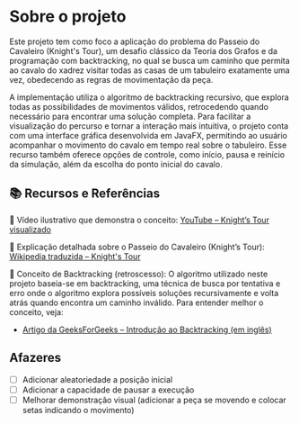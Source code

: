 # Sobre o projeto
Este projeto tem como foco a aplicação do problema do Passeio do Cavaleiro (Knight's Tour), um desafio clássico da Teoria dos Grafos e da programação com backtracking, no qual se busca um caminho que permita ao cavalo do xadrez visitar todas as casas de um tabuleiro exatamente uma vez, obedecendo as regras de movimentação da peça.

A implementação utiliza o algoritmo de backtracking recursivo, que explora todas as possibilidades de movimentos válidos, retrocedendo quando necessário para encontrar uma solução completa. Para facilitar a visualização do percurso e tornar a interação mais intuitiva, o projeto conta com uma interface gráfica desenvolvida em JavaFX, permitindo ao usuário acompanhar o movimento do cavalo em tempo real sobre o tabuleiro. Esse recurso também oferece opções de controle, como início, pausa e reinício da simulação, além da escolha do ponto inicial do cavalo.

## 📚 Recursos e Referências
🎥 Vídeo ilustrativo que demonstra o conceito:
[YouTube – Knight’s Tour visualizado](https://www.youtube.com/shorts/ZVLKdMrpB5Y)

🧠 Explicação detalhada sobre o Passeio do Cavaleiro (Knight’s Tour):
[Wikipedia traduzida – Knight's Tour](https://en-m-wikipedia-org.translate.goog/wiki/Knight's_tour?_x_tr_sl=en&_x_tr_tl=pt&_x_tr_hl=pt&_x_tr_pto=tc)

🔁 Conceito de Backtracking (retroscesso):
O algoritmo utilizado neste projeto baseia-se em backtracking, uma técnica de busca por tentativa e erro onde o algoritmo explora possíveis soluções recursivamente e volta atrás quando encontra um caminho inválido.
Para entender melhor o conceito, veja:
- [Artigo da GeeksForGeeks – Introdução ao Backtracking (em inglês)](https://www.geeksforgeeks.org/introduction-to-backtracking-2/)


## Afazeres
- [ ] Adicionar aleatoriedade a posição inicial
- [ ] Adicionar a capacidade de pausar a execução
- [ ] Melhorar demonstração visual (adicionar a peça se movendo e colocar setas indicando o movimento)
